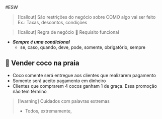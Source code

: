 #ESW 

> [!callout] São restrições do negócio sobre COMO algo vai ser feito
> Ex.: Taxas, descontos, condições

> [!callout] Regra de negócio 🤝 Requisito funcional

- ***Sempre é uma condicional***
	- se, caso, quando, deve, pode, somente, obrigatório, sempre
## 🥥 Vender coco na praia
- Coco somente será entregue aos clientes que realizarem pagamento
- Somente será aceito pagamento em dinheiro
- Clientes que comprarem 4 cocos ganham 1 de graça. Essa promoção não tem término


> [!warning] Cuidados com palavras extremas
> - Todos, extremamente,

